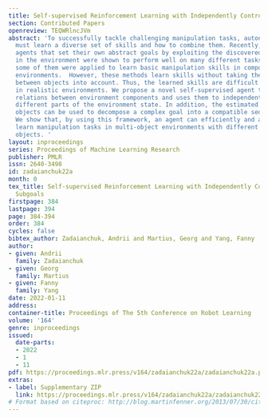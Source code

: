 ```yaml
---
title: Self-supervised Reinforcement Learning with Independently Controllable Subgoals
section: Contributed Papers
openreview: TEQWRlncJVm
abstract: 'To successfully tackle challenging manipulation tasks, autonomous agents
  must learn a diverse set of skills and how to combine them. Recently, self-supervised
  agents that set their own abstract goals by exploiting the discovered structure
  in the environment were shown to perform well on many different tasks. In particular,
  some of them were applied to learn basic manipulation skills in compositional multi-object
  environments.  However, these methods learn skills without taking the dependencies
  between objects into account. Thus, the learned skills are difficult to combine
  in realistic environments. We propose a novel self-supervised agent that estimates
  relations between environment components and uses them to independently control
  different parts of the environment state. In addition, the estimated relations between
  objects can be used to decompose a complex goal into a compatible sequence of subgoals.
  We show that, by using this framework, an agent can efficiently and automatically
  learn manipulation tasks in multi-object environments with different relations between
  objects. '
layout: inproceedings
series: Proceedings of Machine Learning Research
publisher: PMLR
issn: 2640-3498
id: zadaianchuk22a
month: 0
tex_title: Self-supervised Reinforcement Learning with Independently Controllable
  Subgoals
firstpage: 384
lastpage: 394
page: 384-394
order: 384
cycles: false
bibtex_author: Zadaianchuk, Andrii and Martius, Georg and Yang, Fanny
author:
- given: Andrii
  family: Zadaianchuk
- given: Georg
  family: Martius
- given: Fanny
  family: Yang
date: 2022-01-11
address:
container-title: Proceedings of The 5th Conference on Robot Learning
volume: '164'
genre: inproceedings
issued:
  date-parts:
  - 2022
  - 1
  - 11
pdf: https://proceedings.mlr.press/v164/zadaianchuk22a/zadaianchuk22a.pdf
extras:
- label: Supplementary ZIP
  link: https://proceedings.mlr.press/v164/zadaianchuk22a/zadaianchuk22a-supp.zip
# Format based on citeproc: http://blog.martinfenner.org/2013/07/30/citeproc-yaml-for-bibliographies/
---
```

